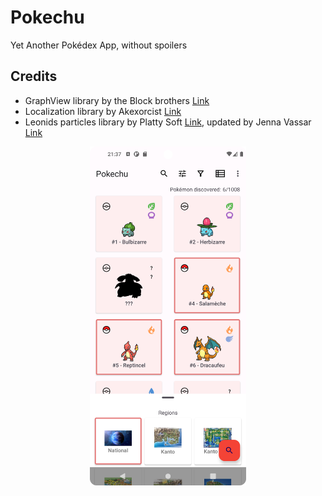 # Pokechu

Yet Another Pokédex App, without spoilers

## Credits
- GraphView library by the Block brothers [Link][graphview]
- Localization library by Akexorcist [Link][localization]
- Leonids particles library by Platty Soft [Link][particles], updated by Jenna Vassar [Link][particles_update]

[graphview]: https://github.com/oss-bandb/GraphView
[localization]: https://github.com/akexorcist/Localization
[particles]: https://github.com/plattysoft/Leonids
[particles_update]: https://github.com/bigcartel/leonids-android

<p align="center"> 
    <img src="screenshot.png" width="250">
</p>
